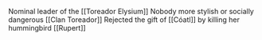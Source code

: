 Nominal leader of the [[Toreador Elysium]]
Nobody more stylish or socially dangerous
[[Clan Toreador]]
Rejected the gift of [[Cóatl]] by killing her hummingbird [[Rupert]]
